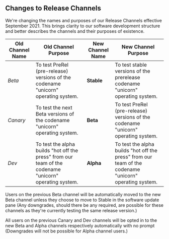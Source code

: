 ## Changes to Release Channels  
We're changing the names and purposes of our Release Channels effective September 2021. This brings clarity to our software development structure and better describes the channels and their purposes of existence.

| Old Channel Name | Old Channel Purpose | New Channel Name | New Channel Purpose | 
|------------------|---------------------|------------------|---------------------|
| *Beta* | To test PreRel (pre-release) versions of the codename "unicorn" operating system. | **Stable** | To test stable versions of the prerelease codename "unicorn" operating system. |
| *Canary* | To test the next Beta versions of the codename "unicorn" operating system. | **Beta** | To test PreRel (pre-release) versions of the codename "unicorn" operating system. | **Stable** | To test more stable versions of the prerelease codename "unicorn" operating system. |
| *Dev* | To test the alpha builds "hot off the press" from our team of the codename "unicorn" operating system. | **Alpha** | To test the alpha builds "hot off the press" from our team of the codename "unicorn" operating system. |

Users on the previous Beta channel will be automatically moved to the new Beta channel unless they choose to move to Stable in the software update pane (Any downgrades, should there be any required, are possible for these channels as they're currently testing the same release version.)

All users on the previous Canary and Dev channels will be opted in to the new Beta and Alpha channels respectively automatically with no prompt (Downgrades will not be possible for Alpha channel users.)
